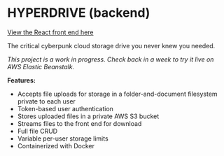 # HYPERDRIVE (backend)

[View the React front end here](https://github.com/AngusGMorrison/hyperdrive-frontend)

The critical cyberpunk cloud storage drive you never knew you needed.

*This project is a work in progress. Check back in a week to try it live on AWS Elastic Beanstalk.*

**Features:**
* Accepts file uploads for storage in a folder-and-document filesystem private to each user
* Token-based user authentication
* Stores uploaded files in a private AWS S3 bucket
* Streams files to the front end for download
* Full file CRUD
* Variable per-user storage limits
* Containerized with Docker
